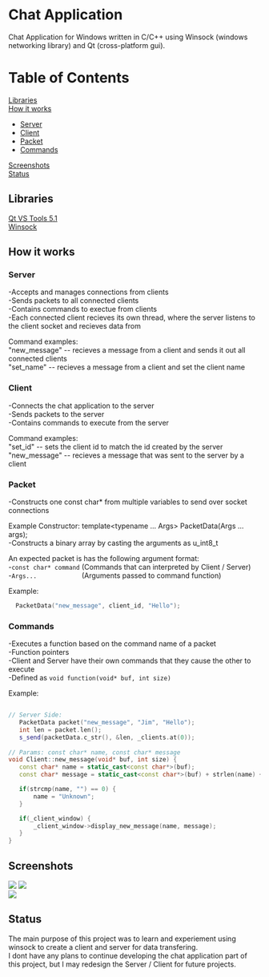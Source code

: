 # Chat Application
Chat Application for Windows written in C/C++ using Winsock (windows networking library) and Qt (cross-platform gui).

# Table of Contents

[Libraries](#libraries)  
[How it works](#how-it-works)
  - [Server](#server)
  - [Client](#client)
  - [Packet](#packet)
  - [Commands](#commands)

 
[Screenshots](#screenshots)  
[Status](#status)  

## Libraries
[Qt VS Tools 5.1](https://doc.qt.io/qtvstools/index.html)  
[Winsock](https://docs.microsoft.com/en-us/windows/win32/winsock/windows-sockets-start-page-2)

## How it works

### Server
  -Accepts and manages connections from clients  
  -Sends packets to all connected clients  
  -Contains commands to exectue from clients  
  -Each connected client recieves its own thread, where the server listens to the client socket and recieves data from  
  
  Command examples:  
  "new_message" -- recieves a message from a client and sends it out all connected clients  
  "set_name"    -- recieves a message from a client and set the client name

### Client
  -Connects the chat application to the server  
  -Sends packets to the server  
  -Contains commands to execute from the server
  
  Command examples:  
  "set_id"      -- sets the client id to match the id created by the server  
  "new_message" -- recieves a message that was sent to the server by a client
### Packet
  -Constructs one const char* from multiple variables to send over socket connections

Example Constructor: template<typename ... Args> PacketData(Args ... args);  
  -Constructs a binary array by casting the arguments as u_int8_t
  
An expected packet is has the following argument format:  
  -``` const char* command ``` (Commands that can interpreted by Client / Server)  
  -``` Args...             ``` (Arguments passed to command function)
  
Example: 
```C++ 
  PacketData("new_message", client_id, "Hello");
```

### Commands
  -Executes a function based on the command name of a packet    
  -Function pointers   
  -Client and Server have their own commands that they cause the other to execute  
  -Defined as ```void function(void* buf, int size) ```
  
  Example:
  
 ```C++
 
// Server Side:
    PacketData packet("new_message", "Jim", "Hello");
    int len = packet.len();
    s_send(packetData.c_str(), &len, _clients.at(0));
    
// Params: const char* name, const char* message
void Client::new_message(void* buf, int size) {
	const char* name = static_cast<const char*>(buf);
	const char* message = static_cast<const char*>(buf) + strlen(name) + 1;

	if(strcmp(name, "") == 0) {
		name = "Unknown";
	}

	if(_client_window) {
		_client_window->display_new_message(name, message);
	}
}

```

## Screenshots
![](https://github.com/willardt/Chat-Client-and-Server/blob/main/ss/ss.png?raw=true "") 
![](https://github.com/willardt/Chat-Client-and-Server/blob/main/ss/ss2.png?raw=true "")  
![](https://github.com/willardt/Chat-Client-and-Server/blob/main/ss/ss3.png?raw=true "")  

## Status

The main purpose of this project was to learn and experiement using winsock to create a client and server for data transfering.  
I dont have any plans to continue developing the chat application part of this project, but I may redesign the Server / Client for future projects.


